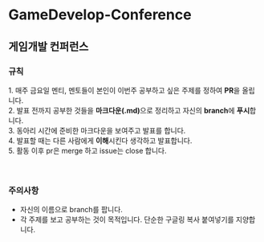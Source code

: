 # GameDevelop-Conference

## 게임개발 컨퍼런스

### 규칙

<aside>
1. 매주 금요일 멘티, 멘토들이 본인이 이번주 공부하고 싶은 주제를 정하여 <b>PR</b>을 올립니다. <br>
2. 발표 전까지 공부한 것들을 <b>마크다운(.md)</b>으로 정리하고 자신의 <b>branch</b>에 <b>푸시</b>합니다. <br>
3. 동아리 시간에 준비한 마크다운을 보여주고 발표를 합니다. <br>
4. 발표할 때는 다른 사람에게 <b>이해</b>시킨다 생각하고 발표합니다. <br>
5. 활동 이후 pr은 merge 하고 issue는 close 합니다.<br>
</aside>

<br>
<br>

### 주의사항
- 자신의 이름으로 branch를 팝니다. <br>
- 각 주제를 보고 공부하는 것이 목적입니다. 단순한 구글링 복사 붙여넣기를 지양합니다. <br>
